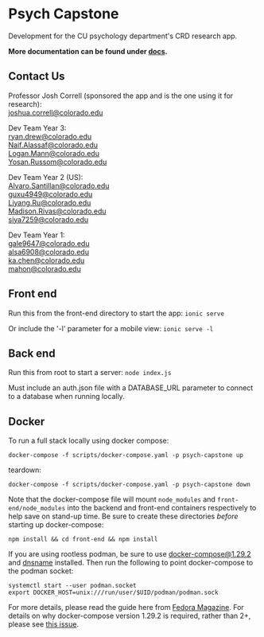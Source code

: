 # Psych Capstone

Development for the CU psychology department's CRD research app.

**More documentation can be found under [docs](docs/).**

## Contact Us

Professor Josh Correll (sponsored the app and is the one using it for research): <br>
  joshua.correll@colorado.edu
  
Dev Team Year 3: <br>
  ryan.drew@colorado.edu <br>
  Naif.Alassaf@colorado.edu <br>
  Logan.Mann@colorado.edu <br>
  Yosan.Russom@colorado.edu <br>
  
Dev Team Year 2 (US): <br>
  Alvaro.Santillan@colorado.edu <br>
  guxu4949@colorado.edu <br>
  Liyang.Ru@colorado.edu <br>
  Madison.Rivas@colorado.edu <br>
  siya7259@colorado.edu <br>

Dev Team Year 1: <br>
  gale9647@colorado.edu <br>
  alsa6908@colorado.edu <br>
  ka.chen@colorado.edu <br>
  mahon@colorado.edu <br>
  
## Front end

Run this from the front-end directory to start the app:
``ionic serve``

Or include the '-l' parameter for a mobile view:
``ionic serve -l``

## Back end

Run this from root to start a server:
``node index.js``

Must include an auth.json file with a DATABASE_URL parameter to connect to a database when running locally.

## Docker

To run a full stack locally using docker compose:

``docker-compose -f scripts/docker-compose.yaml -p psych-capstone up``

teardown:

``docker-compose -f scripts/docker-compose.yaml -p psych-capstone down``

Note that the docker-compose file will mount `node_modules` and `front-end/node_modules` into the backend and front-end containers respectively to
help save on stand-up time. Be sure to create these directories *before* starting up docker-compose:

``npm install && cd front-end && npm install``

If you are using rootless podman, be sure to use docker-compose@1.29.2 and [dnsname](https://github.com/containers/dnsname/blob/main/README_PODMAN.md) installed.
Then run the following to point docker-compose to the podman socket:

```
systemctl start --user podman.socket
export DOCKER_HOST=unix:///run/user/$UID/podman/podman.sock
```

For more details, please read the guide here from [Fedora Magazine](https://fedoramagazine.org/use-docker-compose-with-podman-to-orchestrate-containers-on-fedora/).
For details on why docker-compose version 1.29.2 is required, rather than 2+, please see [this issue](https://github.com/containers/podman/issues/11822).
